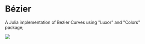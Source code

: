 # Bézier

A Julia implementation of Bezier Curves using "Luxor" and "Colors" package;

<img src="Bezier/luxor-drawing-190258_358.png"/>      
